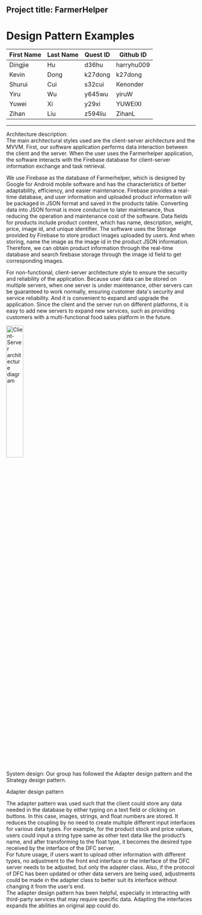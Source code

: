 ## Project title: FarmerHelper
# Design Pattern Examples
| First Name | Last Name | Quest ID | Github ID  |
|------------|-----------|----------|------------|
| Dingjie    | Hu        | d36hu    | harryhu009 |
| Kevin      | Dong      | k27dong  | k27dong    |
| Shurui     | Cui       | s32cui   | Kenonder   |
| Yiru       | Wu        | y645wu   | yiruW      |
| Yuwei      | Xi        | y29xi    | YUWEIXI    |
| Zihan      | Liu       | z594liu  | ZihanL     |
----
Architecture description:   
The main architectural styles used are the client-server architecture and the MVVM. First, our software application performs data interaction between the client and the server. When the user uses the Farmerhelper application, the software interacts with the Firebase database for client-server information exchange and task retrieval.  

We use Firebase as the database of Farmerhelper, which is designed by Google for Android mobile software and has the characteristics of better adaptability, efficiency, and easier maintenance. Firebase provides a real-time database, and user information and uploaded product information will be packaged in JSON format and saved in the products table. Converting data into JSON format is more conducive to later maintenance, thus reducing the operation and maintenance cost of the software. Data fields for products include product content, which has name, description, weight, price, image id, and unique identifier. The software uses the Storage provided by Firebase to store product images uploaded by users. And when storing, name the image as the image id in the product JSON information. Therefore, we can obtain product information through the real-time database and search firebase storage through the image id field to get corresponding images.  

For non-functional, client-server architecture style to ensure the security and reliability of the application. Because user data can be stored on multiple servers, when one server is under maintenance, other servers can be guaranteed to work normally, ensuring customer data's security and service reliability. And it is convenient to expand and upgrade the application. Since the client and the server run on different platforms, it is easy to add new servers to expand new services, such as providing customers with a multi-functional food sales platform in the future.       
 <p>
   <img width="30%" alt="Client-Server architecture diagram" src="[https://drive.google.com/file/d/1ySPqHu0annnfsyCmpFqbXqlZB5XFn-gc/view?usp=sharing]">
</p>
System design:
Our group has followed the Adapter design pattern and the Strategy design pattern. 

Adapter design pattern

The adapter pattern was used such that the client could store any data needed in the database by either typing on a text field or clicking on buttons. In this case, images, strings, and float numbers are stored. It reduces the coupling by no need to create multiple different input interfaces for various data types. For example, for the product stock and price values, users could input a string type same as other text data like the product’s name, and after transforming to the float type, it becomes the desired type received by the interface of the DFC server.   
For future usage, if users want to upload other information with different types, no adjustment to the front end interface or the interface of the DFC server needs to be adjusted, but only the adapter class. Also, if the protocol of DFC has been updated or other data servers are being used, adjustments could be made in the adapter class to better suit its interface without changing it from the user’s end.    
The adapter design pattern has been helpful, especially in interacting with third-party services that may require specific data. Adapting the interfaces expands the abilities an original app could do.    

